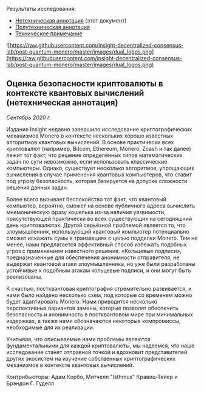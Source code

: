 Результаты исследования:
- [Нетехническая аннотация](https://github.com/v1docq47/monero-research-lab-translations/blob/master/publications/bulletins/post-quantum-monero/nontechnical_abstract.md) (этот документ)
- [Полутехническая аннотация](https://github.com/v1docq47/monero-research-lab-translations/blob/master/publications/bulletins/post-quantum-monero/semitechnical_summary.md)
- [Техническое примечание](https://github.com/insight-decentralized-consensus-lab/post-quantum-monero/blob/master/writeups/technical_note.pdf)

![https://raw.githubusercontent.com/insight-decentralized-consensus-lab/post-quantum-monero/master/images/dual_logos.png](https://raw.githubusercontent.com/insight-decentralized-consensus-lab/post-quantum-monero/master/images/dual_logos.png)

## Оценка безопасности криптовалюты в контексте квантовых вычислений (нетехническая аннотация)

_Сентябрь 2020 г._

Издание Insight недавно завершило исследование криптографических механизмов Monero в контексте нескольких хорошо известных алгоритмов квантовых вычислений. В основе практически всех криптовалют (например, Bitcoin, Ethereum, Monero, Zcash и так далее) лежит тот факт, что решение определённых типов математических задач по сути невозможно, если использовать классические компьютеры. Однако, существует несколько алгоритмов, упрощающих вычисления в случае применения квантовых компьютеров, что ставит под угрозу безопасность, которая базируется на допуске сложности решения данных задач.

Более всего вызывает беспокойство тот факт, что квантовый компьютер, вероятно, сможет на основе публичного адреса вычислить мнемоническую фразу кошелька из-за наличия уязвимости, присутствующей практически во всех существующих на сегодняшний день криптовалютах. Другой серьёзной проблемой является то, что злоумышленник, использующий квантовый компьютер потенциально сможет искажать сумы в транзакциях с целью подделки Monero. Тем не менее, нами предлагается эффективный способ избежать подобных угроз с применением известного решения. «Кольцевые подписи», предназначенные для обеспечения анонимности отправителя, не выдержат квантовой атаки злоумышленника, но уже были разработаны устойчивые к подобным атакам кольцевые подписи, и они могут быть реализованы.

К счастью, постквантовая криптография стремительно развивается, и нами было найдено несколько схем, под которые со временем можно будет адаптировать Monero. Нами приводится несколько перспективных вариантов замены, которые позволят обеспечить безопасность и анонимность в постквантовом мире при минимальных издержках, а также нами обозначаются некоторые компромиссы, необходимые для их реализации.

Учитывая, что описываемые нами проблемы являются фундаментальными для каждой криптовалюты, мы надеемся, что наше исследование станет отправной точкой и вдохновит представителей других экосистем на изучение собственных криптографических механизмов в контексте квантовых вычислений.

Контрибьюторы: Адам Корбо, Митчелл "Isthmus" Кравиц-Тейер и Брэндон Г. Гуделл
